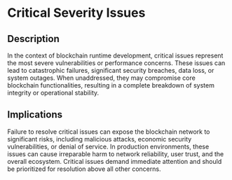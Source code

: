 # Critical Severity Issues

## Description

In the context of blockchain runtime development, critical issues represent the most severe vulnerabilities or performance concerns. These issues can lead to catastrophic failures, significant security breaches, data loss, or system outages. When unaddressed, they may compromise core blockchain functionalities, resulting in a complete breakdown of system integrity or operational stability.

## Implications

Failure to resolve critical issues can expose the blockchain network to significant risks, including malicious attacks, economic security vulnerabilities, or denial of service. In production environments, these issues can cause irreparable harm to network reliability, user trust, and the overall ecosystem. Critical issues demand immediate attention and should be prioritized for resolution above all other concerns.
